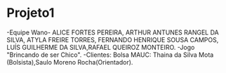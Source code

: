 # Projeto1
-Equipe Wano- ALICE FORTES PEREIRA, ARTHUR ANTUNES RANGEL DA SILVA, ATYLA FREIRE TORRES, FERNANDO HENRIQUE SOUSA CAMPOS, LUÍS GUILHERME DA SILVA,RAFAEL QUEIROZ MONTEIRO.
-Jogo "Brincando de ser Chico".
-Clientes: Bolsa MAUC: Thaina da Silva Mota (Bolsista),Saulo Moreno Rocha(Orientador).
